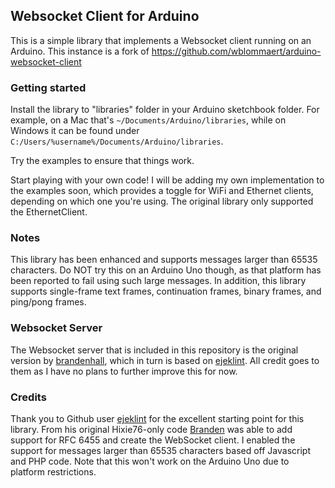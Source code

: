 ## Websocket Client for Arduino

This is a simple library that implements a Websocket client running on an Arduino. This instance is a fork of https://github.com/wblommaert/arduino-websocket-client

### Getting started

Install the library to "libraries" folder in your Arduino sketchbook folder. For example, on a Mac that's `~/Documents/Arduino/libraries`, while on Windows it can be found under `C:/Users/%username%/Documents/Arduino/libraries`.

Try the examples to ensure that things work.

Start playing with your own code! I will be adding my own implementation to the examples soon, which provides a toggle for WiFi and Ethernet clients, depending on which one you're using. The original library only supported the EthernetClient.

### Notes

This library has been enhanced and supports messages larger than 65535 characters. Do NOT try this on an Arduino Uno though, as that platform has been reported to fail using such large messages. In addition, this library supports single-frame text frames, continuation frames, binary frames, and ping/pong frames.

### Websocket Server

The Websocket server that is included in this repository is the original version by [brandenhall](https://github.com/brandenhall/Arduino-Websocket), which in turn is based on [ejeklint](https://github.com/ejeklint/ArduinoWebsocketServer). All credit goes to them as I have no plans to further improve this for now.

### Credits

Thank you to Github user [ejeklint](https://github.com/ejeklint) for the excellent starting point for this library. From his original Hixie76-only code [Branden](https://github.com/brandenhall) was able to add support for RFC 6455 and create the WebSocket client. I enabled the support for messages larger than 65535 characters based off Javascript and PHP code. Note that this won't work on the Arduino Uno due to platform restrictions.
